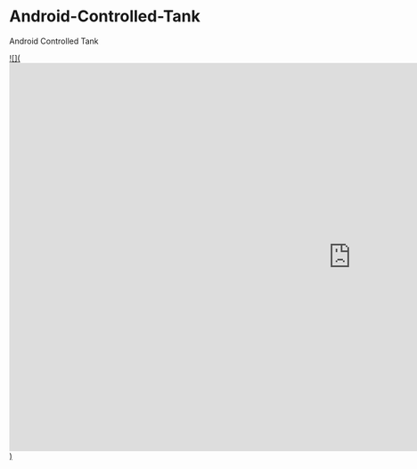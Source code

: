 # Android-Controlled-Tank
Android Controlled Tank

[![](<iframe width="1225" height="698" src="https://www.youtube.com/embed/bPU7KLT9PRw" frameborder="0" allow="accelerometer; autoplay; encrypted-media; gyroscope; picture-in-picture" allowfullscreen></iframe>)](https://www.youtube.com/watch?v=bPU7KLT9PRw)
